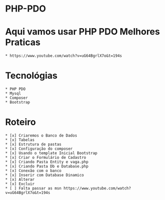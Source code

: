 # PHP-PDO
# Aqui vamos usar PHP PDO Melhores Praticas
    * https://www.youtube.com/watch?v=uG64BgrlX7o&t=194s
# Tecnológias
    * PHP PDO
    * Mysql
    * Composer
    * Bootstrap
# Roteiro
    * [x] Criaremos o Banco de Dados
    * [x] Tabelas
    * [x] Estrutura de pastas
    * [x] Configuração do composer
    * [x] Usando o template Inicial Bootstrap
    * [x] Criar o Formulário de Cadastro
    * [x] Criando Pasta Entity e vaga.php
    * [x] Criando Pasta Db e Database.php
    * [x] Conexão com o banco
    * [x] Inserir com Database Dinamico
    * [x] Alterar
    * [x] Excluir
    * [ ] Falta passar as msn https://www.youtube.com/watch?v=uG64BgrlX7o&t=194s
